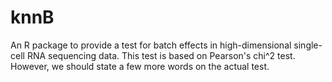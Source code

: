 # knnB

An R package to provide a test for batch effects in high-dimensional single-cell RNA sequencing data. This test is based on Pearson's chi^2 test. However, we should state a few more words on the actual test.
